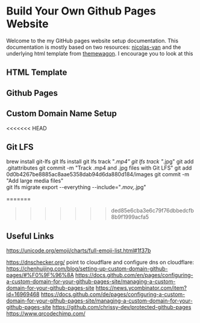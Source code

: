 # Build Your Own Github Pages Website

Welcome to the my GitHub pages website setup documentation. This documentation is mostly based on two resources: [nicolas-van](https://github.com/nicolas-van/bootstrap-4-github-pages) and the underlying html template from [themewagon](https://themewagon.com/themes/free-bootstrap-wedding-website-template/). I encourage you to look at this 

## HTML Template



## Github Pages


## Custom Domain Name Setup


<<<<<<< HEAD
## Git LFS
brew install git-lfs
git lfs install
git lfs track "*.mp4"
git lfs track "*.jpg"
git add .gitattributes
git commit -m "Track .mp4 and .jpg files with Git LFS"
git add 0d0b4267be8885ac8aae5358dab94d6da880d184/images
git commit -m "Add large media files"  
git lfs migrate export --everything --include="*.mov,*.jpg"



=======
>>>>>>> ded85e6cba3e6c79f76dbbedcfb8b9f1999acfa5
## Useful Links
https://unicode.org/emoji/charts/full-emoji-list.html#1f37b

https://dnschecker.org/
point to cloudflare and configure dns on cloudflare: https://chenhuijing.com/blog/setting-up-custom-domain-github-pages/#%F0%9F%96%8A
https://docs.github.com/en/pages/configuring-a-custom-domain-for-your-github-pages-site/managing-a-custom-domain-for-your-github-pages-site
https://news.ycombinator.com/item?id=16969468
https://docs.github.com/de/pages/configuring-a-custom-domain-for-your-github-pages-site/managing-a-custom-domain-for-your-github-pages-site
https://github.com/chrissy-dev/protected-github-pages
https://www.qrcodechimp.com/
